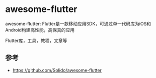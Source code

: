 # awesome-flutter
awesome-flutter: Flutter是一款移动应用SDK，可通过单一代码库为iOS和Android构建高性能，高保真的应用

Flutter库，工具，教程，文章等

## 参考

- https://github.com/Solido/awesome-flutter
